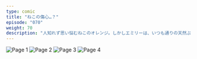 ```yaml
---
type: comic
title: "ねこの傷心…？"
episode: "070"
weight: 70
description: "人知れず思い悩むねこのオレンジ。しかしエミリーは、いつも通りの天然ぶりで… 😭"
---
```


![Page 1](cut-1.jpg)
![Page 2](cut-2.jpg)
![Page 3](cut-3.jpg)
![Page 4](cut-4.jpg)
